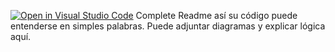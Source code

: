 [![Open in Visual Studio Code](https://classroom.github.com/assets/open-in-vscode-2e0aaae1b6195c2367325f4f02e2d04e9abb55f0b24a779b69b11b9e10269abc.svg)](https://classroom.github.com/online_ide?assignment_repo_id=18710826&assignment_repo_type=AssignmentRepo)
Complete Readme así su código puede entenderse en simples palabras. Puede adjuntar diagramas y explicar lógica aquí. 
